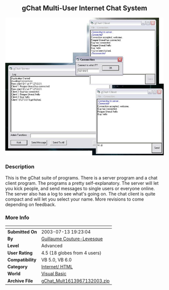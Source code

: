 ﻿<div align="center">

## gChat Multi\-User Internet Chat System

<img src="PIC2003713194347757.JPG">
</div>

### Description

This is the gChat suite of programs. There is a server program and a chat client program. The programs a pretty self-explanatory. The server will let you kick people, and send messages to single users or everyone online. The server also has a log to see what's going on. The chat client is quite compact and will let you select your name. More revisions to come depending on feedback.
 
### More Info
 


<span>             |<span>
---                |---
**Submitted On**   |2003-07-13 19:23:04
**By**             |[Guillaume Couture\-Levesque](https://github.com/Planet-Source-Code/PSCIndex/blob/master/ByAuthor/guillaume-couture-levesque.md)
**Level**          |Advanced
**User Rating**    |4.5 (18 globes from 4 users)
**Compatibility**  |VB 5\.0, VB 6\.0
**Category**       |[Internet/ HTML](https://github.com/Planet-Source-Code/PSCIndex/blob/master/ByCategory/internet-html__1-34.md)
**World**          |[Visual Basic](https://github.com/Planet-Source-Code/PSCIndex/blob/master/ByWorld/visual-basic.md)
**Archive File**   |[gChat\_Mult1613967132003\.zip](https://github.com/Planet-Source-Code/guillaume-couture-levesque-gchat-multi-user-internet-chat-system__1-46881/archive/master.zip)








